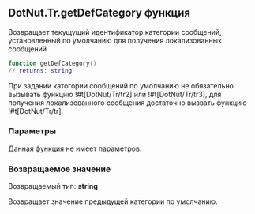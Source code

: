 ## DotNut.Tr.getDefCategory функция

Возвращает текущущий идентификатор категории сообщений, установленный по умолчанию для получения локализованных сообщений


```lua
function getDefCategory()
// returns: string
```


При задании катогории сообщений по умолчанию не обязательно вызывать функцию !#t[DotNut/Tr/tr2] или !#t[DotNut/Tr/tr3], для получения локализованного сообщения достаточно вызвать функцию !#t[DotNut/Tr/tr].


### Параметры

Данная функция не имеет параметров.

### Возвращаемое значение

Возвращаемый тип: **string**

Возвращает значение предыдущей категории по умолчанию.

